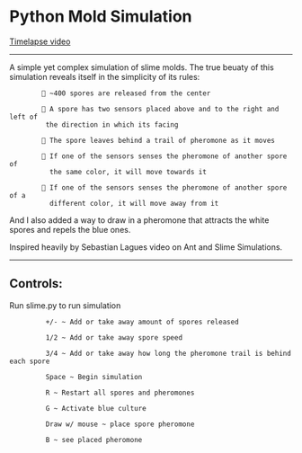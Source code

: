 # Python Mold Simulation
 [Timelapse video](https://www.youtube.com/watch?v=-dOYJLY8GYQ&ab_channel=BenSantana)
 
 ---
 
 A simple yet complex simulation of slime molds. The true beuaty of this simulation reveals itself in the simplicity of its rules:


            🍄 ~400 spores are released from the center

            👀 A spore has two sensors placed above and to the right and left of
             the direction in which its facing
             
            🍬 The spore leaves behind a trail of pheromone as it moves

            🧲 If one of the sensors senses the pheromone of another spore of
              the same color, it will move towards it

            🎃 If one of the sensors senses the pheromone of another spore of a
              different color, it will move away from it

And I also added a way to draw in a pheromone that attracts the white spores and repels the blue ones.

Inspired heavily by Sebastian Lagues video on Ant and Slime Simulations.

---

## Controls:

Run slime.py to run simulation

             +/- ~ Add or take away amount of spores released
 
             1/2 ~ Add or take away spore speed
 
             3/4 ~ Add or take away how long the pheromone trail is behind each spore
             
             Space ~ Begin simulation
             
             R ~ Restart all spores and pheromones
             
             G ~ Activate blue culture
             
             Draw w/ mouse ~ place spore pheromone
             
             B ~ see placed pheromone
             
             
 
 
 
 
